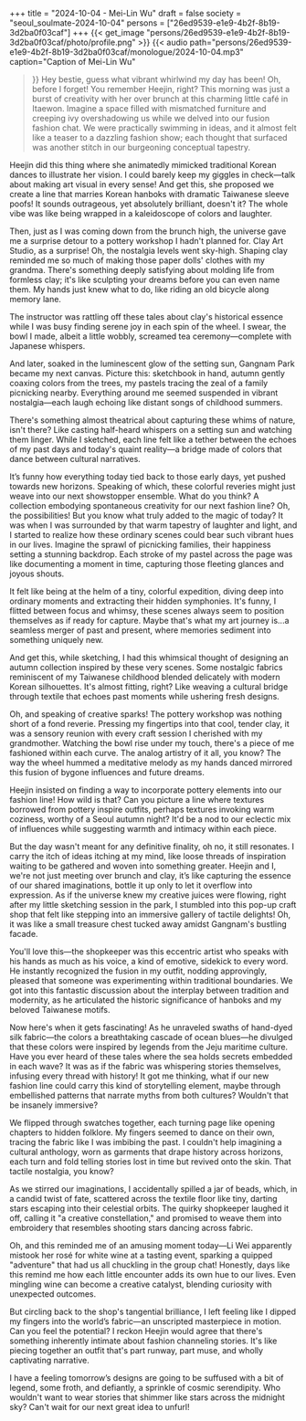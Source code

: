 +++
title = "2024-10-04 - Mei-Lin Wu"
draft = false
society = "seoul_soulmate-2024-10-04"
persons = ["26ed9539-e1e9-4b2f-8b19-3d2ba0f03caf"]
+++
{{< get_image "persons/26ed9539-e1e9-4b2f-8b19-3d2ba0f03caf/photo/profile.png" >}}
{{< audio
    path="persons/26ed9539-e1e9-4b2f-8b19-3d2ba0f03caf/monologue/2024-10-04.mp3" 
    caption="Caption of Mei-Lin Wu"
>}}
Hey bestie, guess what vibrant whirlwind my day has been!
Oh, before I forget! You remember Heejin, right? This morning was just a burst of creativity with her over brunch at this charming little café in Itaewon. Imagine a space filled with mismatched furniture and creeping ivy overshadowing us while we delved into our fusion fashion chat. We were practically swimming in ideas, and it almost felt like a teaser to a dazzling fashion show; each thought that surfaced was another stitch in our burgeoning conceptual tapestry. 

Heejin did this thing where she animatedly mimicked traditional Korean dances to illustrate her vision. I could barely keep my giggles in check—talk about making art visual in every sense! And get this, she proposed we create a line that marries Korean hanboks with dramatic Taiwanese sleeve poofs! It sounds outrageous, yet absolutely brilliant, doesn't it? The whole vibe was like being wrapped in a kaleidoscope of colors and laughter.

Then, just as I was coming down from the brunch high, the universe gave me a surprise detour to a pottery workshop I hadn't planned for. Clay Art Studio, as a surprise! Oh, the nostalgia levels went sky-high. Shaping clay reminded me so much of making those paper dolls' clothes with my grandma. There's something deeply satisfying about molding life from formless clay; it's like sculpting your dreams before you can even name them. My hands just knew what to do, like riding an old bicycle along memory lane. 

The instructor was rattling off these tales about clay's historical essence while I was busy finding serene joy in each spin of the wheel. I swear, the bowl I made, albeit a little wobbly, screamed tea ceremony—complete with Japanese whispers.

And later, soaked in the luminescent glow of the setting sun, Gangnam Park became my next canvas. Picture this: sketchbook in hand, autumn gently coaxing colors from the trees, my pastels tracing the zeal of a family picnicking nearby. Everything around me seemed suspended in vibrant nostalgia—each laugh echoing like distant songs of childhood summers.

There's something almost theatrical about capturing these whims of nature, isn't there? Like casting half-heard whispers on a setting sun and watching them linger. While I sketched, each line felt like a tether between the echoes of my past days and today's quaint reality—a bridge made of colors that dance between cultural narratives.

It’s funny how everything today tied back to those early days, yet pushed towards new horizons. Speaking of which, these colorful reveries might just weave into our next showstopper ensemble. What do you think? A collection embodying spontaneous creativity for our next fashion line? Oh, the possibilities!
But you know what truly added to the magic of today? It was when I was surrounded by that warm tapestry of laughter and light, and I started to realize how these ordinary scenes could bear such vibrant hues in our lives. Imagine the sprawl of picnicking families, their happiness setting a stunning backdrop. Each stroke of my pastel across the page was like documenting a moment in time, capturing those fleeting glances and joyous shouts.

It felt like being at the helm of a tiny, colorful expedition, diving deep into ordinary moments and extracting their hidden symphonies. It's funny, I flitted between focus and whimsy, these scenes always seem to position themselves as if ready for capture. Maybe that's what my art journey is...a seamless merger of past and present, where memories sediment into something uniquely new.

And get this, while sketching, I had this whimsical thought of designing an autumn collection inspired by these very scenes. Some nostalgic fabrics reminiscent of my Taiwanese childhood blended delicately with modern Korean silhouettes. It's almost fitting, right? Like weaving a cultural bridge through textile that echoes past moments while ushering fresh designs.

Oh, and speaking of creative sparks! The pottery workshop was nothing short of a fond reverie. Pressing my fingertips into that cool, tender clay, it was a sensory reunion with every craft session I cherished with my grandmother. Watching the bowl rise under my touch, there's a piece of me fashioned within each curve. The analog artistry of it all, you know? The way the wheel hummed a meditative melody as my hands danced mirrored this fusion of bygone influences and future dreams.

Heejin insisted on finding a way to incorporate pottery elements into our fashion line! How wild is that? Can you picture a line where textures borrowed from pottery inspire outfits, perhaps textures invoking warm coziness, worthy of a Seoul autumn night? It'd be a nod to our eclectic mix of influences while suggesting warmth and intimacy within each piece. 

But the day wasn't meant for any definitive finality, oh no, it still resonates. I carry the itch of ideas itching at my mind, like loose threads of inspiration waiting to be gathered and woven into something greater. Heejin and I, we're not just meeting over brunch and clay, it’s like capturing the essence of our shared imaginations, bottle it up only to let it overflow into expression.
As if the universe knew my creative juices were flowing, right after my little sketching session in the park, I stumbled into this pop-up craft shop that felt like stepping into an immersive gallery of tactile delights! Oh, it was like a small treasure chest tucked away amidst Gangnam's bustling facade.

You'll love this—the shopkeeper was this eccentric artist who speaks with his hands as much as his voice, a kind of emotive, sidekick to every word. He instantly recognized the fusion in my outfit, nodding approvingly, pleased that someone was experimenting within traditional boundaries. We got into this fantastic discussion about the interplay between tradition and modernity, as he articulated the historic significance of hanboks and my beloved Taiwanese motifs.

Now here's when it gets fascinating! As he unraveled swaths of hand-dyed silk fabric—the colors a breathtaking cascade of ocean blues—he divulged that these colors were inspired by legends from the Jeju maritime culture. Have you ever heard of these tales where the sea holds secrets embedded in each wave? It was as if the fabric was whispering stories themselves, infusing every thread with history! It got me thinking, what if our new fashion line could carry this kind of storytelling element, maybe through embellished patterns that narrate myths from both cultures? Wouldn't that be insanely immersive?

We flipped through swatches together, each turning page like opening chapters to hidden folklore. My fingers seemed to dance on their own, tracing the fabric like I was imbibing the past. I couldn't help imagining a cultural anthology, worn as garments that drape history across horizons, each turn and fold telling stories lost in time but revived onto the skin. That tactile nostalgia, you know?

As we stirred our imaginations, I accidentally spilled a jar of beads, which, in a candid twist of fate, scattered across the textile floor like tiny, darting stars escaping into their celestial orbits. The quirky shopkeeper laughed it off, calling it "a creative constellation," and promised to weave them into embroidery that resembles shooting stars dancing across fabric.

Oh, and this reminded me of an amusing moment today—Li Wei apparently mistook her rosé for white wine at a tasting event, sparking a quipped "adventure" that had us all chuckling in the group chat! Honestly, days like this remind me how each little encounter adds its own hue to our lives. Even mingling wine can become a creative catalyst, blending curiosity with unexpected outcomes.

But circling back to the shop's tangential brilliance, I left feeling like I dipped my fingers into the world’s fabric—an unscripted masterpiece in motion. Can you feel the potential? I reckon Heejin would agree that there's something inherently intimate about fashion channeling stories. It's like piecing together an outfit that's part runway, part muse, and wholly captivating narrative.

I have a feeling tomorrow’s designs are going to be suffused with a bit of legend, some froth, and defiantly, a sprinkle of cosmic serendipity. Who wouldn't want to wear stories that shimmer like stars across the midnight sky?
Can't wait for our next great idea to unfurl!
